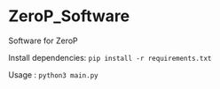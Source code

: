 # ZeroP_Software
Software for ZeroP

Install dependencies: ``pip install -r requirements.txt``

Usage : ``python3 main.py``
